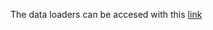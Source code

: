 The data loaders can be accesed with this [link](https://drive.google.com/drive/folders/1YOTuRQ_DVUiIyFh5lVUsYZe6LMfUu6xa?usp=sharing)